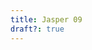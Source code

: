 ```yaml
---
title: Jasper 09
draft?: true
---
```


<a-scene>
    <a-sky src="/images/panoramas/jasper-art/000009.jpg" rotation="0 -130 0"></a-sky>
</a-scene>
